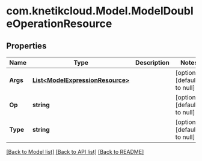 # com.knetikcloud.Model.ModelDoubleOperationResource
## Properties

Name | Type | Description | Notes
------------ | ------------- | ------------- | -------------
**Args** | [**List&lt;ModelExpressionResource&gt;**](ModelExpressionResource.md) |  | [optional] [default to null]
**Op** | **string** |  | [optional] [default to null]
**Type** | **string** |  | [optional] [default to null]

[[Back to Model list]](../README.md#documentation-for-models) [[Back to API list]](../README.md#documentation-for-api-endpoints) [[Back to README]](../README.md)

